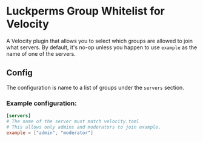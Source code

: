 # Luckperms Group Whitelist for Velocity

A Velocity plugin that allows you to select which groups are allowed to join what servers. By default, it's no-op unless
you happen to use `example` as the name of one of the servers.

## Config

The configuration is name to a list of groups under the `servers` section.

### Example configuration:

```toml
[servers]
# The name of the server must match velocity.toml
# This allows only admins and moderators to join example.
example = ["admin", "moderator"]
```